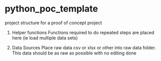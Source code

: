 # python_poc_template
project structure for a proof of concept project

1. Helper functions
Functions required to do repeated steps are placed here (ie load multiple data sets)

2. Data Sources
Place raw data csv or xlsx or other into raw data folder. This data should be as raw as possible with no editing done

